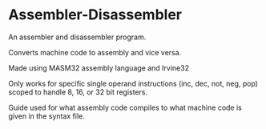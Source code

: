 # Assembler-Disassembler
An assembler and disassembler program.

Converts machine code to assembly and vice versa.

Made using MASM32 assembly language and Irvine32

Only works for specific single operand instructions (inc, dec, not, neg, pop)
scoped to handle 8, 16, or 32 bit registers.

Guide used for what assembly code compiles to what machine code is given in the syntax file.
